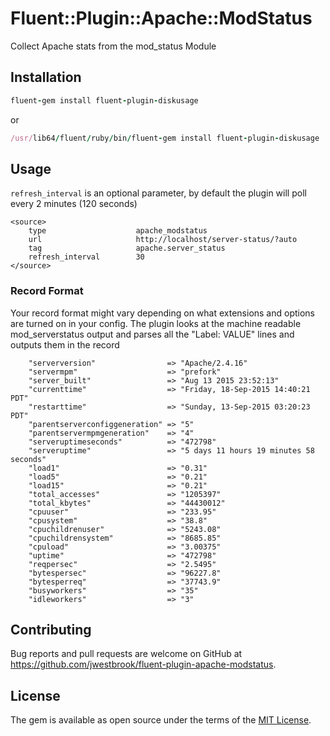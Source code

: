 # Fluent::Plugin::Apache::ModStatus

Collect Apache stats from the mod_status Module

## Installation

```ruby
fluent-gem install fluent-plugin-diskusage
```
or

```ruby
/usr/lib64/fluent/ruby/bin/fluent-gem install fluent-plugin-diskusage
```

## Usage

`refresh_interval` is an optional parameter, by default the plugin will poll every 2 minutes (120 seconds)

```
<source>
	type					apache_modstatus
	url						http://localhost/server-status/?auto
	tag						apache.server_status
	refresh_interval        30
</source>
```

### Record Format

Your record format might vary depending on what extensions and options are turned on in your config. The plugin looks at the machine readable mod_serverstatus output and parses all the "Label: VALUE" lines and outputs them in the record

```
	"serverversion"                => "Apache/2.4.16"
	"servermpm"                    => "prefork"
	"server_built"                 => "Aug 13 2015 23:52:13"
	"currenttime"                  => "Friday, 18-Sep-2015 14:40:21 PDT"
	"restarttime"                  => "Sunday, 13-Sep-2015 03:20:23 PDT"
	"parentserverconfiggeneration" => "5"
	"parentservermpmgeneration"    => "4"
	"serveruptimeseconds"          => "472798"
	"serveruptime"                 => "5 days 11 hours 19 minutes 58 seconds"
	"load1"                        => "0.31"
	"load5"                        => "0.21"
	"load15"                       => "0.21"
	"total_accesses"               => "1205397"
	"total_kbytes"                 => "44430012"
	"cpuuser"                      => "233.95"
	"cpusystem"                    => "38.8"
	"cpuchildrenuser"              => "5243.08"
	"cpuchildrensystem"            => "8685.85"
	"cpuload"                      => "3.00375"
	"uptime"                       => "472798"
	"reqpersec"                    => "2.5495"
	"bytespersec"                  => "96227.8"
	"bytesperreq"                  => "37743.9"
	"busyworkers"                  => "35"
	"idleworkers"                  => "3"
```

## Contributing

Bug reports and pull requests are welcome on GitHub at https://github.com/jwestbrook/fluent-plugin-apache-modstatus.


## License

The gem is available as open source under the terms of the [MIT License](http://opensource.org/licenses/MIT).

